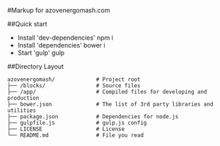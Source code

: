 #Markup for azovenergomash.com

##Quick start

* Install 'dev-dependencies' npm i
* Install 'dependencies' bower i
* Start 'gulp' gulp 

##Directory Layout

	azovenergomash/             # Project root
	├── /blocks/                # Source files
	├── /app/                   # Compiled files for developing and production
	├── bower.json              # The list of 3rd party libraries and utilities
	├── package.json            # Dependencies for node.js
	├── gulpfile.js             # gulp.js config
	├── LICENSE                 # License
	└── README.md               # File you read

